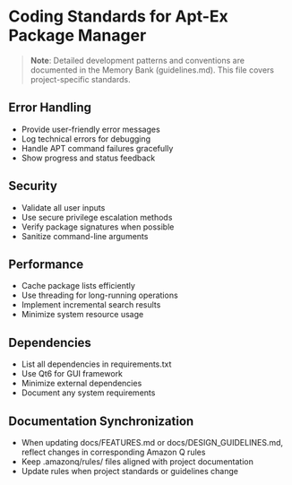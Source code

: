 # Coding Standards for Apt-Ex Package Manager

> **Note**: Detailed development patterns and conventions are documented in the Memory Bank (guidelines.md). This file covers project-specific standards.

## Error Handling
- Provide user-friendly error messages
- Log technical errors for debugging
- Handle APT command failures gracefully
- Show progress and status feedback

## Security
- Validate all user inputs
- Use secure privilege escalation methods
- Verify package signatures when possible
- Sanitize command-line arguments

## Performance
- Cache package lists efficiently
- Use threading for long-running operations
- Implement incremental search results
- Minimize system resource usage

## Dependencies
- List all dependencies in requirements.txt
- Use Qt6 for GUI framework
- Minimize external dependencies
- Document any system requirements

## Documentation Synchronization
- When updating docs/FEATURES.md or docs/DESIGN_GUIDELINES.md, reflect changes in corresponding Amazon Q rules
- Keep .amazonq/rules/ files aligned with project documentation
- Update rules when project standards or guidelines change